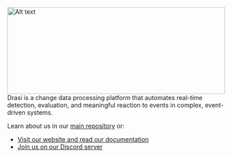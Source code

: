 <img src="https://github.com/drasi-project/community/blob/main/images/Drasi%20Logotype%20-light_dark_switch.svg" alt="Alt text" width="500" height="200">
Drasi is a change data processing platform that automates real-time detection, evaluation, and meaningful reaction to events in complex, event-driven systems.

Learn about us in our [main repository](https://github.com/drasi-project/drasi-platform) or:

* [Visit our website and read our documentation](https://drasi.io)
* [Join us on our Discord server](https://aka.ms/drasidiscord)
